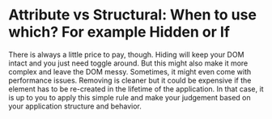 # Attribute vs Structural: When to use which? For example Hidden or If

There is always a little price to pay, though. Hiding will keep your DOM intact and you just need toggle around. But this might also make it more complex and leave the DOM messy. Sometimes, it might even come with performance issues. Removing is cleaner but it could be expensive if the element has to be re-created in the lifetime of the application. In that case, it is up to you to apply this simple rule and make your judgement based on your application structure and behavior.
